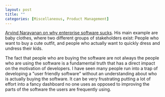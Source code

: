 ```yaml
---
layout: post
title: ""
categories: [Miscellaneous, Product Management]
---
```

[Arvind Narayanan on why enterprise software sucks](https://mobile.twitter.com/random_walker/status/1182635589604171776). His main example are baby clothes, where two different groups of stakeholders exist: People who want to buy a cute outfit, and people who actually want to quickly dress and undress their kids.

The fact that people who are buying the software are not always the people who are using the software is a fundamental truth that has a direct impact on the motivation of developers. I have seen many people run into a trap of developing a "user friendly software" without an understanding about who is actually buying the software.  It can be very frustrating putting a lot of effort into a fancy dashboard no one uses as opposed to improving the parts of the software the users are frequently using.